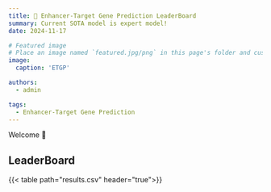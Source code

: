 ```yaml
---
title: 🎉 Enhancer-Target Gene Prediction LeaderBoard
summary: Current SOTA model is expert model!
date: 2024-11-17

# Featured image
# Place an image named `featured.jpg/png` in this page's folder and customize its options here.
image:
  caption: 'ETGP'

authors:
  - admin

tags:
  - Enhancer-Target Gene Prediction
---
```


Welcome 👋

## LeaderBoard

{{< table path="results.csv" header="true">}}
